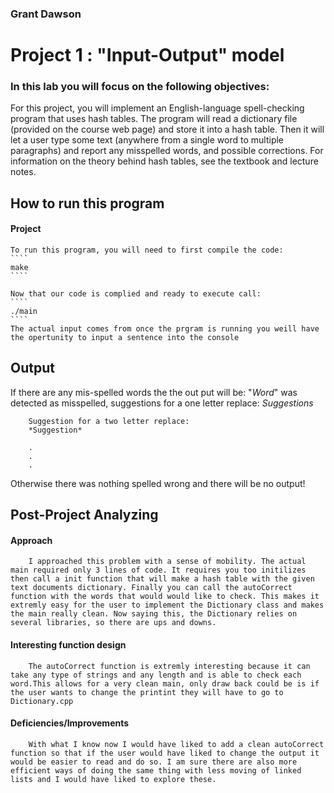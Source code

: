 ### Grant Dawson

# Project 1 : "Input-Output" model

### In this lab you will focus on the following objectives:

For this project, you will implement an English-language spell-checking program that uses hash tables.  The program will read a dictionary file (provided on the course web page) and store it into a hash table.  Then it will let a user type some text (anywhere from a single word to multiple paragraphs) and report any misspelled words, and possible corrections.
		For information on the theory behind hash tables, see the textbook and lecture notes.

## How to run this program
#### Project
	To run this program, you will need to first compile the code:
	````
	make
	````

	Now that our code is complied and ready to execute call:
	````
	./main
	````
	The actual input comes from once the prgram is running you weill have the opertunity to input a sentence into the console

## Output

If there are any mis-spelled words the the out put will be:
		"*Word*" was detected as misspelled, suggestions for a one letter replace:
		*Suggestions*

		Suggestion for a two letter replace:
		*Suggestion*

		.
		.
		.



Otherwise there was nothing spelled wrong and there will be no output!

## Post-Project Analyzing

####	Approach
 		I approached this problem with a sense of mobility. The actual main required only 3 lines of code. It requires you too initilizes then call a init function that will make a hash table with the given text documents dictionary. Finally you can call the autoCorrect function with the words that would would like to check. This makes it extremly easy for the user to implement the Dictionary class and makes the main really clean. Now saying this, the Dictionary relies on several libraries, so there are ups and downs.

#### Interesting function design
		The autoCorrect function is extremly interesting because it can take any type of strings and any length and is able to check each word.This allows for a very clean main, only draw back could be is if the user wants to change the printint they will have to go to Dictionary.cpp

#### Deficiencies/Improvements
		With what I know now I would have liked to add a clean autoCorrect function so that if the user would have liked to change the output it would be easier to read and do so. I am sure there are also more efficient ways of doing the same thing with less moving of linked lists and I would have liked to explore these. 
